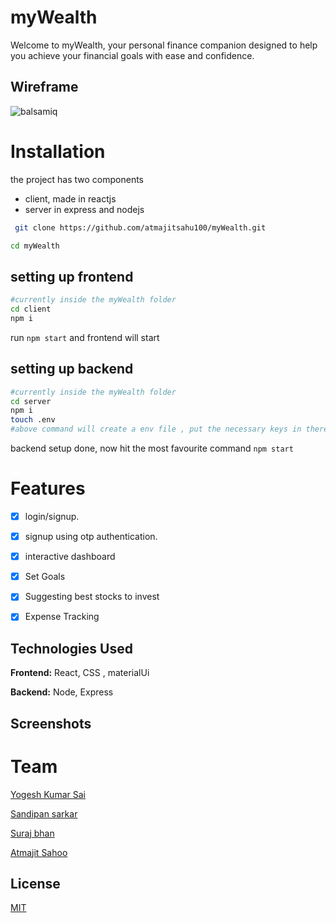 
# myWealth
Welcome to myWealth, your personal finance companion designed to help you achieve your financial goals with ease and confidence.


## Wireframe
![balsamiq](https://github.com/atmajitsahu100/myWealth/assets/27480542/4fd42d18-8254-40da-9508-1e6f4828d536)


# Installation

the project has two components

- client, made in reactjs
- server in express and nodejs

```bash
 git clone https://github.com/atmajitsahu100/myWealth.git
```

```bash
cd myWealth
```

## setting up frontend

```bash
#currently inside the myWealth folder
cd client
npm i
```

run `npm start` and frontend will start

## setting up backend

```bash
#currently inside the myWealth folder
cd server
npm i
touch .env
#above command will create a env file , put the necessary keys in there
```

backend setup done, now hit the most favourite command `npm start`





    
# Features


- [x] login/signup.
- [x] signup using otp authentication.
- [x] interactive dashboard
- [x] Set Goals
- [x] Suggesting best stocks to invest
- [x] Expense Tracking







## Technologies Used

**Frontend:** React, CSS , materialUi

**Backend:** Node, Express


## Screenshots



# Team
[Yogesh Kumar Sai](https://github.com/w3yogesh/)

[Sandipan sarkar](https://github.com/Sandipan103/)

[Suraj bhan](https://github.com/surajbhan93)

[Atmajit Sahoo](https://github.com/atmajitsahu100/)






## License

[MIT](https://choosealicense.com/licenses/mit/)

